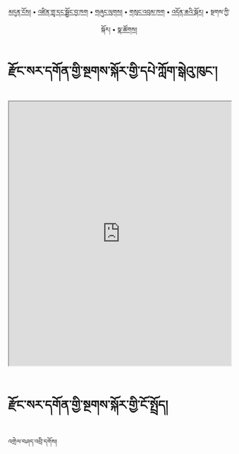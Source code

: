 <p align="center">
  <a href="https://bdrc-reader.github.io/dzongsar-shedra/">མདུན་ངོས།</a> • <a href="https://bdrc-reader.github.io/dzongsar-shedra/shadra">འཛིན་གྲྭ་དང་སྦྱོང་བྱ་ཁག</a> • <a href="https://bdrc-reader.github.io/dzongsar-shedra/shunglug">གཞུང་ལུགས།</a>  • <a href="https://bdrc-reader.github.io/dzongsar-shedra/sungbum">གསུང་འབུམ་ཁག</a> • <a href="https://bdrc-reader.github.io/dzongsar-shedra/doncha">འདོན་ཆའི་སྐོར།</a> • <span>སྔགས་ཀྱི་སྐོར།</span> •  <a href="https://bdrc-reader.github.io/dzongsar-shedra/natsok">སྣ་ཚོགས།</a></p>


# རྫོང་སར་དགོན་གྱི་སྔགས་སྐོར་གྱི་དཔེ་ཀློག་སྒེའུ་ཁུང་།

<iframe allowfullscreen src="https://library.bdrc.io/scripts/embed-iframe.html?work=bdr:W1ERI0011005&origin=website.com" width="100%" height="600"></iframe>

<br>
<br>

# རྫོང་སར་དགོན་གྱི་སྔགས་སྐོར་གྱི་ངོ་སྤྲོད།

འགྲེལ་བཤད་འབྲི་དགོས།









